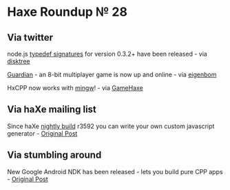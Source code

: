 [_template]: ../templates/roundup.html
# Haxe Roundup № 28

## Via twitter
node.js [typedef signatures][link 1] for version 0.3.2+ have been released - via [disktree][link 2]

[Guardian][link 3] - an 8-bit multiplayer game is now up and online - via [eigenbom][link 4]

HxCPP now works with [mingw][link 5]! - via [GameHaxe][link 6]

## Via haXe mailing list
Since haXe [nightly build][link 7] r3592 you can write your own custom javascript generator - [Original Post][link 8]

## Via stumbling around
New Google Android NDK has been released - lets you build pure CPP apps - [Original Post][link 9]

[link 1]: https://github.com/tong/hxnodejs "hx nodejs typedef signatures - github"
[link 2]: http://www.twitter.com/disktree "@disktree"
[link 3]: http://labs.bp.io/guardian/ "Guardian HTML5 8-bit Multiplayer game - Ben Porter Labs"
[link 4]: http://www.twitter.com/eigenbom "@eigenbom"
[link 5]: http://www.mingw.org/ "MinGW.org"
[link 6]: http://www.twitter.com/GameHaxe "@GameHaxe"
[link 7]: http://haxe.cmt.tc/ "haXe Nightly Builds"
[link 8]: http://haxe.1354130.n2.nabble.com/Custom-JS-code-generator-td5902900.html "haXe Custom JavaScript Generator - haXe Mailing List"
[link 9]: http://android-developers.blogspot.com/2011/01/gingerbread-ndk-awesomeness.html "Google Android NDK released - build apps in CPP - Android Developers Blog"

